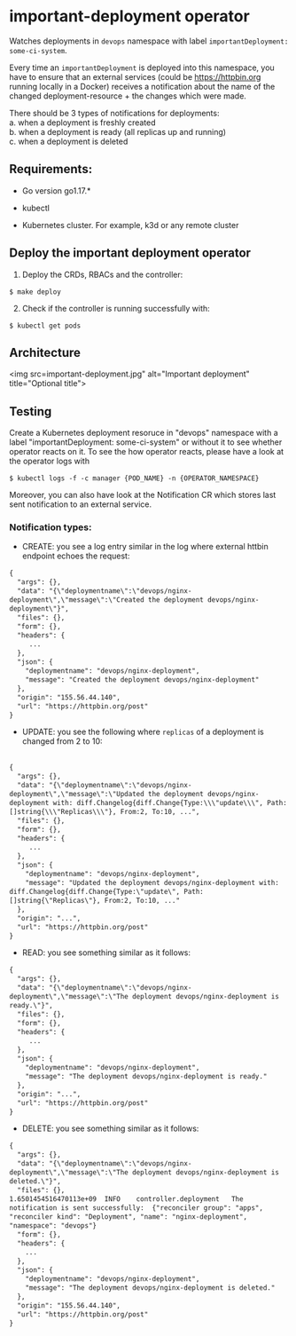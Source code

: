 # important-deployment operator

Watches deployments in `devops` namespace with label `importantDeployment: some-ci-system`. 

Every time an `importantDeployment` is deployed into this namespace, you have to ensure that an external services (could be https://httpbin.org running locally in a Docker) receives a notification about the name of the changed deployment-resource + the changes which were made.

There should be 3 types of notifications for deployments:  
a. when a deployment is freshly created  
b. when a deployment is ready (all replicas up and running)  
c. when a deployment is deleted

## Requirements:

* Go version go1.17.*

* kubectl

* Kubernetes cluster. For example, k3d or any remote cluster


## Deploy the important deployment operator

1. Deploy the CRDs, RBACs and the controller:  
```console
$ make deploy
```

2. Check if the controller is running successfully with:  
```console
$ kubectl get pods
```

## Architecture

<img src=important-deployment.jpg" alt="Important deployment" title="Optional title">

## Testing

Create a Kubernetes deployment resoruce in "devops" namespace with a label "importantDeployment: some-ci-system" or without it to see whether operator reacts on it. 
To see the how operator reacts, please have a look at the operator logs with
```console
$ kubectl logs -f -c manager {POD_NAME} -n {OPERATOR_NAMESPACE}
``` 

Moreover, you can also have look at the Notification CR which stores last sent notification to an external service.

### Notification types:
* CREATE: you see a log entry similar in the log where external httbin endpoint echoes the request:

```
{
  "args": {},
  "data": "{\"deploymentname\":\"devops/nginx-deployment\",\"message\":\"Created the deployment devops/nginx-deployment\"}",
  "files": {},
  "form": {},
  "headers": {
     ...
  },
  "json": {
    "deploymentname": "devops/nginx-deployment",
    "message": "Created the deployment devops/nginx-deployment"
  },
  "origin": "155.56.44.140",
  "url": "https://httpbin.org/post"
}
```

* UPDATE: you see the following where `replicas` of a deployment is changed from 2 to 10:

```

{
  "args": {},
  "data": "{\"deploymentname\":\"devops/nginx-deployment\",\"message\":\"Updated the deployment devops/nginx-deployment with: diff.Changelog{diff.Change{Type:\\\"update\\\", Path:[]string{\\\"Replicas\\\"}, From:2, To:10, ...",
  "files": {},
  "form": {},
  "headers": {
     ...
  },
  "json": {
    "deploymentname": "devops/nginx-deployment",
    "message": "Updated the deployment devops/nginx-deployment with: diff.Changelog{diff.Change{Type:\"update\", Path:[]string{\"Replicas\"}, From:2, To:10, ..."
  },
  "origin": "...",
  "url": "https://httpbin.org/post"
}

```


* READ: you see something similar as it follows:

```
{
  "args": {},
  "data": "{\"deploymentname\":\"devops/nginx-deployment\",\"message\":\"The deployment devops/nginx-deployment is ready.\"}",
  "files": {},
  "form": {},
  "headers": {
     ...
  },
  "json": {
    "deploymentname": "devops/nginx-deployment",
    "message": "The deployment devops/nginx-deployment is ready."
  },
  "origin": "...",
  "url": "https://httpbin.org/post"
}
```

* DELETE: you see something similar as it follows:

```
{
  "args": {},
  "data": "{\"deploymentname\":\"devops/nginx-deployment\",\"message\":\"The deployment devops/nginx-deployment is deleted.\"}",
  "files": {},
1.6501454516470113e+09  INFO    controller.deployment   The notification is sent successfully:  {"reconciler group": "apps", "reconciler kind": "Deployment", "name": "nginx-deployment", "namespace": "devops"}
  "form": {},
  "headers": {
    ...
  },
  "json": {
    "deploymentname": "devops/nginx-deployment",
    "message": "The deployment devops/nginx-deployment is deleted."
  },
  "origin": "155.56.44.140",
  "url": "https://httpbin.org/post"
}
```

